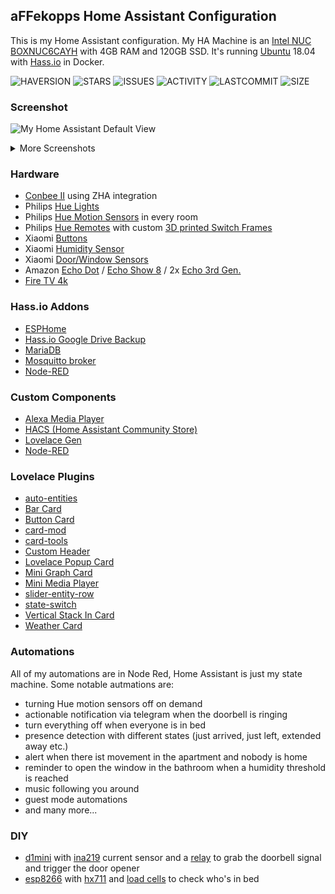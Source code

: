 ## aFFekopps Home Assistant Configuration 

This is my Home Assistant configuration. My HA Machine is an [Intel NUC BOXNUC6CAYH](https://ark.intel.com/content/www/de/de/ark/products/95062/intel-nuc-kit-nuc6cayh.html) with 4GB RAM and 120GB SSD. It's running [Ubuntu](https://ubuntu.com) 18.04 with [Hass.io](https://www.home-assistant.io/hassio/installation/#alternative-install-on-a-generic-linux-host) in Docker.

![HAVERSION](https://img.shields.io/badge/homeassistant-0.103.2-blue)
![STARS](https://img.shields.io/github/stars/aFFekopp/homeassistant?color=yellow&style=flat-square)
![ISSUES](https://img.shields.io/github/issues-raw/aFFekopp/homeassistant?style=flat-square)
![ACTIVITY](https://img.shields.io/github/commit-activity/w/aFFekopp/homeassistant?style=flat-square)
![LASTCOMMIT](https://img.shields.io/github/last-commit/aFFekopp/homeassistant?style=flat-square)
![SIZE](https://img.shields.io/github/repo-size/aFFekopp/homeassistant?style=flat-square)

### Screenshot
![My Home Assistant Default View](https://raw.githubusercontent.com/aFFekopp/homeassistant/master/docs/1.png)
<details>
<summary>More Screenshots</summary>

![Example Room](https://raw.githubusercontent.com/aFFekopp/homeassistant/master/docs/2.png)
![Scooter](https://raw.githubusercontent.com/aFFekopp/homeassistant/master/docs/3.png)
![System Monitoring](https://raw.githubusercontent.com/aFFekopp/homeassistant/master/docs/4.png)
</details>

### Hardware

- [Conbee II](https://phoscon.de/de/conbee2) using ZHA integration
- Philips [Hue Lights](https://www2.meethue.com/de-de/bulbs)
- Philips [Hue Motion Sensors](https://www2.meethue.com/de-de/p/hue-bewegungssensor/8718696743171) in every room
- Philips [Hue Remotes](https://www2.meethue.com/de-de/p/hue-dimmschalter/8718696743157) with custom [3D printed Switch Frames](https://www.thingiverse.com/thing:2905340)
- Xiaomi [Buttons](https://banggood.com/Original-Xiaomi-Mijia-Smart-Home-Zig-bee-Wireless-Smart-Switch-Touch-Button-ON-OFF-WiFi-Remote-Control-Switch-p-1049175.html)
- Xiaomi [Humidity Sensor](https://www.banggood.com/Original-Xiaomi-Mijia-Smart-Home-Temperature-and-Humidity-Sensor-Thermometer-Sensor-p-1046061.html)
- Xiaomi [Door/Window Sensors](https://www.banggood.com/Original-Xiaomi-Intelligent-Door-Window-Sensor-Control-Smart-Home-Suit-Kit-Accessory-p-1017541.html)
- Amazon [Echo Dot](https://www.amazon.de/dp/B07PHPXHQS/) / [Echo Show 8](https://www.amazon.de/dp/B07SNPKX5Y/) / 2x [Echo 3rd Gen.](https://www.amazon.de/dp/B07P64LFFH/)
- [Fire TV 4k](https://www.amazon.de/dp/B079QHMFWC/)

### Hass.io Addons

- [ESPHome](https://esphome.io/)
- [Hass.io Google Drive Backup](https://github.com/sabeechen/hassio-google-drive-backup)
- [MariaDB](https://home-assistant.io/addons/mariadb/)
- [Mosquitto broker](https://home-assistant.io/addons/mosquitto/)
- [Node-RED](https://github.com/hassio-addons/addon-node-red)

### Custom Components

- [Alexa Media Player](https://github.com/custom-components/alexa_media_player)
- [HACS (Home Assistant Community Store)](https://hacs.xyz)
- [Lovelace Gen](https://github.com/thomasloven/hass-lovelace_gen)
- [Node-RED](https://github.com/zachowj/node-red)

### Lovelace Plugins

- [auto-entities](https://github.com/thomasloven/lovelace-auto-entities)
- [Bar Card](https://github.com/custom-cards/bar-card)
- [Button Card](https://github.com/custom-cards/button-card)
- [card-mod](https://github.com/thomasloven/lovelace-card-mod)
- [card-tools](https://github.com/thomasloven/lovelace-card-tools)
- [Custom Header](https://github.com/maykar/custom-header)
- [Lovelace Popup Card](https://github.com/thomasloven/lovelace-popup-card)
- [Mini Graph Card](https://github.com/kalkih/mini-graph-card)
- [Mini Media Player](https://github.com/kalkih/mini-media-player)
- [slider-entity-row](https://github.com/thomasloven/lovelace-slider-entity-row)
- [state-switch](https://github.com/thomasloven/lovelace-state-switch)
- [Vertical Stack In Card](https://github.com/custom-cards/vertical-stack-in-card)
- [Weather Card](https://github.com/bramkragten/weather-card)

### Automations

All of my automations are in Node Red, Home Assistant is just my state machine. Some notable autmations are:

- turning Hue motion sensors off on demand
- actionable notification via telegram when the doorbell is ringing
- turn everything off when everyone is in bed
- presence detection with different states (just arrived, just left, extended away etc.)
- alert when there ist movement in the apartment and nobody is home
- reminder to open the window in the bathroom when a humidity threshold is reached
- music following you around
- guest mode automations
- and many more...

### DIY

- [d1mini](https://www.amazon.de/AZDelivery-D1-Mini-ESP8266-12E-kompatibel/dp/B01N9RXGHY) with [ina219](https://www.amazon.de/INA219-Bi-directional-Current-Arduino-Raspberry/dp/B01MZDKU6D/) current sensor and a [relay](https://www.amazon.de/gp/product/B06XHJ2PBJ/) to grab the doorbell signal and trigger the door opener
- [esp8266](https://www.amazon.de/gp/product/B06Y1LZLLY/) with [hx711](https://www.amazon.de/gp/product/B07MY2PBY4/) and [load cells](https://www.amazon.de/gp/product/B00R1J7VA0/) to check who's in bed
